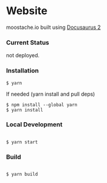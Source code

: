 # Website

moostache.io built using [Docusaurus 2](https://v2.docusaurus.io/)

### Current Status

not deployed.

### Installation

```
$ yarn
```

If needed (yarn install and pull deps)

```
$ npm install --global yarn
$ yarn install
```

### Local Development

```

$ yarn start

```

### Build

```

$ yarn build

```
